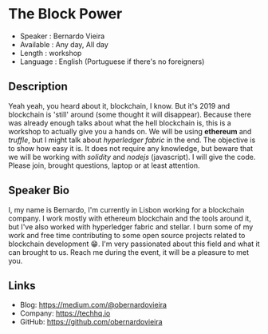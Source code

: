 The Block Power
=========================

* Speaker   : Bernardo Vieira
* Available : Any day, All day
* Length    : workshop
* Language  : English (Portuguese if there's no foreigners)

Description
-----------

Yeah yeah, you heard about it, blockchain, I know. But it's 2019 and blockchain is 'still' around (some thought it will disappear).
Because there was already enough talks about what the hell blockchain is, this is a workshop to actually give you a hands on.
We will be using **ethereum** and *truffle*, but I might talk about *hyperledger fabric* in the end.
The objective is to show how easy it is. It does not require any knowledge, but beware that we will be working with *solidity* and *nodejs* (javascript). I will give the code.
Please join, brought questions, laptop or at least attention.

Speaker Bio
-----------

I, my name is Bernardo, I'm currently in Lisbon working for a blockchain company. I work mostly with ethereum blockchain and the tools around it, but I've also worked with hyperledger fabric and stellar.
I burn some of my work and free time contributing to some open source projects related to blockchain development :grin:.
I'm very passionated about this field and what it can brought to us.
Reach me during the event, it will be a pleasure to met you.

Links
-----

* Blog: https://medium.com/@obernardovieira
* Company: https://techhq.io
* GitHub: https://github.com/obernardovieira
